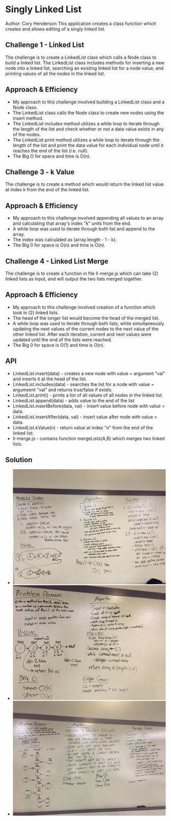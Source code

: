 # Singly Linked List
Author: Cory Henderson
This application creates a class function which creates and allows editing of a singly linked list.

## Challenge 1 - Linked List
The challenge is to create a LinkedList class which calls a Node class to build a linked list. The LinkedList class includes methods for inserting a new node into a linked list, searching an existing linked list for a node value, and printing values of all the nodes in the linked list.

## Approach & Efficiency
- My approach to this challenge involved building a LinkedList class and a Node class.
- The LinkedList class calls the Node class to create new nodes using the insert method.
- The LinkedList includes method utilizes a while loop to iterate through the length of the list and check whether or not a data value exists in any of the nodes.
- The LinkedList print method utilizes a while loop to iterate through the length of the list and print the data value for each individual node until it reaches the end of the list (i.e. null).
- The Big O for space and time is O(n).

## Challenge 3 - k Value
The challenge is to create a method which would return the linked list value at index k from the end of the linked list.

## Approach & Efficiency
- My approach to this challenge involved appending all values to an array and calculating that array's index "k" units from the end.
- A while loop was used to iterate through both list and append to the array.
- The index was calculated as (array.length - 1 - k).
- The Big 0 for space is O(n) and time is O(n).

## Challenge 4 - Linked List Merge
The challenge is to create a function in file ll-merge.js which can take (2) linked lists as input, and will output the two lists merged together.

## Approach & Efficiency
- My approach to this challenge involved creation of a function which took in (2) linked lists.
- The head of the longer list would become the head of the merged list.
- A while loop was used to iterate through both lists, while simultaneously updating the next values of the current nodes to the next value of the other linked list. After each iteration, current and next values were updated until the end of the lists were reached.
- The Big 0 for space is O(1) and time is O(n).

## API
- LinkedList.insert(data) - creates a new node with value = argument "val" and inserts it at the head of the list.
- LinkedList.includes(data) - searches the list for a node with value = argumeent "val" and returns true/false if exists.
- LinkedList.print() - prints a list of all values of all nodes in the linked list.
- LinkedList.append(data) - adds value to the end of the list
- LinkedList.insertBefore(data, val) - insert value before node with value = data.
- LinkedList.insertAfter(data, val) - insert value after node with value = data.
- LinkedList.kValue(n) - return value at index "n" from the end of the linked list.
- ll-merge.js - contains function mergeLists(A,B) which merges two linked lists.

## Solution
- ![Linked List](https://github.com/cory0s/data-structures-and-algorithms/blob/master/assets/linked-list.JPG)
- ![K Value](https://github.com/cory0s/data-structures-and-algorithms/blob/master/assets/kValue.JPG)
- ![LL Merge](https://github.com/cory0s/data-structures-and-algorithms/blob/master/assets/ll-merge.JPG)